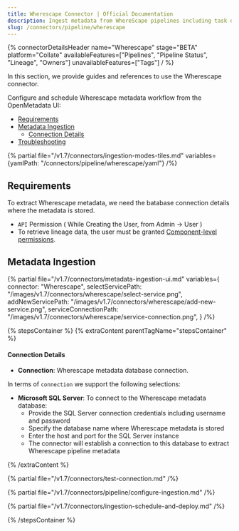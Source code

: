 ```yaml
---
title: Wherescape Connector | Official Documentation
description: Ingest metadata from WhereScape pipelines including task details, schedules, and lineage paths.
slug: /connectors/pipeline/wherescape
---
```


{% connectorDetailsHeader
name="Wherescape"
stage="BETA"
platform="Collate"
availableFeatures=["Pipelines", "Pipeline Status", "Lineage", "Owners"]
unavailableFeatures=["Tags"]
/ %}

In this section, we provide guides and references to use the Wherescape connector.

Configure and schedule Wherescape metadata workflow from the OpenMetadata UI:

- [Requirements](#requirements)
- [Metadata Ingestion](#metadata-ingestion)
    - [Connection Details](#connection-details)
- [Troubleshooting](/connectors/pipeline/wherescape/troubleshooting)

{% partial file="/v1.7/connectors/ingestion-modes-tiles.md" variables={yamlPath: "/connectors/pipeline/wherescape/yaml"} /%}

## Requirements
To extract Wherescape metadata, we need the batabase connection details where the metadata is stored.

- `API` Permission ( While Creating the User, from Admin -> User )
- To retrieve lineage data, the user must be granted [Component-level permissions](https://docs.matillion.com/metl/docs/2932106/#component).

## Metadata Ingestion

{% partial 
  file="/v1.7/connectors/metadata-ingestion-ui.md" 
  variables={
    connector: "Wherescape", 
    selectServicePath: "/images/v1.7/connectors/wherescape/select-service.png",
    addNewServicePath: "/images/v1.7/connectors/wherescape/add-new-service.png",
    serviceConnectionPath: "/images/v1.7/connectors/wherescape/service-connection.png",
} 
/%}

{% stepsContainer %}
{% extraContent parentTagName="stepsContainer" %}

#### Connection Details

- **Connection**: Wherescape metadata database connection.

In terms of `connection` we support the following selections:

- **Microsoft SQL Server**: To connect to the Wherescape metadata database:
  - Provide the SQL Server connection credentials including username and password
  - Specify the database name where Wherescape metadata is stored
  - Enter the host and port for the SQL Server instance
  - The connector will establish a connection to this database to extract Wherescape pipeline metadata

{% /extraContent %}

{% partial file="/v1.7/connectors/test-connection.md" /%}

{% partial file="/v1.7/connectors/pipeline/configure-ingestion.md" /%}

{% partial file="/v1.7/connectors/ingestion-schedule-and-deploy.md" /%}

{% /stepsContainer %}
